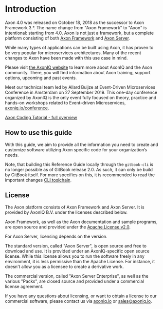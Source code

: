 # Introduction

Axon 4.0 was released on October 18, 2018 as the successor to Axon Framework 3.\*. 
The name change from "Axon Framework" to "Axon" is intentional: starting from 4.0, Axon is not just a framework,
 but a complete platform consisting of both 
 [Axon Framework](introduction/architecture-overview/architecture-overview.md) and 
 [Axon Server](introduction/axon-server.md).

While many types of applications can be built using Axon,
 it has proven to be very popular for microservices architectures. 
Many of the recent changes to Axon have been made with this use case in mind.

Please visit [the AxonIQ website](https://axoniq.io/) to learn more about AxonIQ and the Axon community. 
There, you will find information about Axon training, support options, upcoming and past events.

Meet our technical team led by Allard Buijze at Event-Driven Microservices Conference in Amsterdam on 27 September 2019. This one-day conference organized by AxonIQ is the only event fully focused on theory, practice and hands-on workshops related to Event-driven Microservices, [axoniq.io/conference](http://axoniq.io/conference).

[Axon Coding Tutorial - full overview](https://www.youtube.com/playlist?list=PL4O1nDpoa5KQkkApGXjKi3rzUW3II5pjm)

## How to use this guide

With this guide,
 we aim to provide all the information you need to create and customize software utilizing Axon specific code for your 
 organization’s needs.

Note,
 that building this Reference Guide locally through the `gitbook-cli` is no longer possible as of GitBook release 2.0.
As such, it can only be build by GitBook itself.
For more specifics on this, it is recommended to read the important changes
 [CLI toolchain](https://docs.gitbook.com/v2-changes/important-differences#cli-toolchain). 

## License

The Axon platform consists of Axon Framework and Axon Server. 
It is provided by AxonIQ B.V. under the licenses described below.

Axon Framework, as well as the Axon documentation and sample programs,
 are open source and provided under the [Apache License v2.0](http://www.apache.org/licenses/LICENSE-2.0).

For Axon Server, licensing depends on the version.

The standard version, called "Axon Server", is open source and free to download and use. 
It is provided under an AxonIQ-specific open source license. 
While this license allows you to run the software freely in any environment,
 it is less permissive than the Apache License. 
For instance, it doesn't allow you as a licensee to create a derivative work.

The commercial version, called "Axon Server Enterprise", as well as the various "Packs",
 are closed source and provided under a commercial license agreement.

If you have any questions about licensing, or want to obtain a license to our commercial software,
 please contact us via [axoniq.io](https://axoniq.io) or [sales@axoniq.io](mailto:sales@axoniq.io).
